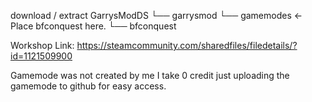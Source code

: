 download / extract
GarrysModDS
└── garrysmod
    └── gamemodes <- Place bfconquest here.
        └── bfconquest 

Workshop Link:
https://steamcommunity.com/sharedfiles/filedetails/?id=1121509900

Gamemode was not created by me I take 0 credit just uploading the gamemode to github for easy access.
